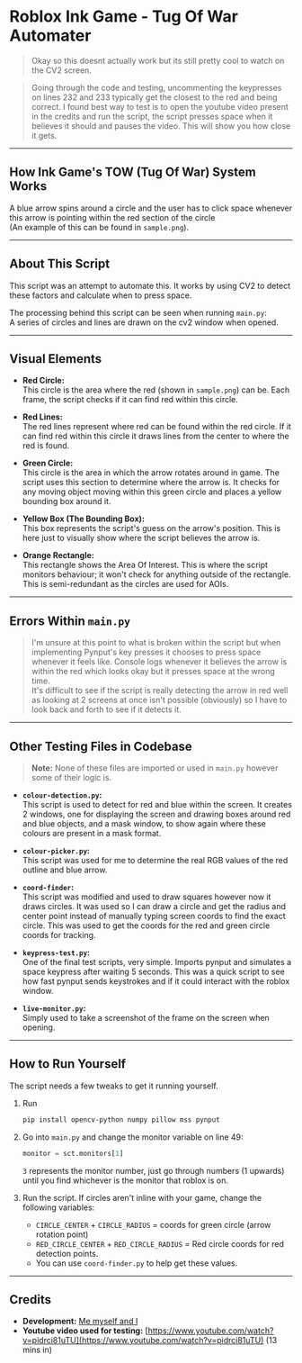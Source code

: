 # Roblox Ink Game - Tug Of War Automater

> Okay so this doesnt actually work but its still pretty cool to watch on the CV2 screen. 

> Going through the code and testing, uncommenting the keypresses on lines 232 and 233 typically get the closest to the red and being correct. I found best way to test is to open the youtube video present in the credits and run the script, the script presses space when it believes it should and pauses the video. This will show you how close it gets.

---

## How Ink Game's TOW (Tug Of War) System Works

A blue arrow spins around a circle and the user has to click space whenever this arrow is pointing within the red section of the circle  
(An example of this can be found in `sample.png`).

---

## About This Script

This script was an attempt to automate this. It works by using CV2 to detect these factors and calculate when to press space.

The processing behind this script can be seen when running `main.py`:  
A series of circles and lines are drawn on the cv2 window when opened.

---

## Visual Elements

- **Red Circle:**  
    This circle is the area where the red (shown in `sample.png`) can be. Each frame, the script checks if it can find red within this circle.

- **Red Lines:**  
    The red lines represent where red can be found within the red circle. If it can find red within this circle it draws lines from the center to where the red is found.

- **Green Circle:**  
    This circle is the area in which the arrow rotates around in game. The script uses this section to determine where the arrow is. It checks for any moving object moving within this green circle and places a yellow bounding box around it.

- **Yellow Box (The Bounding Box):**  
    This box represents the script's guess on the arrow's position. This is here just to visually show where the script believes the arrow is.

- **Orange Rectangle:**  
    This rectangle shows the Area Of Interest. This is where the script monitors behaviour; it won't check for anything outside of the rectangle. This is semi-redundant as the circles are used for AOIs.

---

## Errors Within `main.py`

> I'm unsure at this point to what is broken within the script but when implementing Pynput's key presses it chooses to press space whenever it feels like. Console logs whenever it believes the arrow is within the red which looks okay but it presses space at the wrong time.  
> It's difficult to see if the script is really detecting the arrow in red well as looking at 2 screens at once isn't possible (obviously) so I have to look back and forth to see if it detects it.

---

## Other Testing Files in Codebase

> **Note:** None of these files are imported or used in `main.py` however some of their logic is.

- **`colour-detection.py`:**  
    This script is used to detect for red and blue within the screen. It creates 2 windows, one for displaying the screen and drawing boxes around red and blue objects, and a mask window, to show again where these colours are present in a mask format.

- **`colour-picker.py`:**  
    This script was used for me to determine the real RGB values of the red outline and blue arrow.

- **`coord-finder`:**  
    This script was modified and used to draw squares however now it draws circles. It was used so I can draw a circle and get the radius and center point instead of manually typing screen coords to find the exact circle. This was used to get the coords for the red and green circle coords for tracking.

- **`keypress-test.py`:**  
    One of the final test scripts, very simple. Imports pynput and simulates a space keypress after waiting 5 seconds. This was a quick script to see how fast pynput sends keystrokes and if it could interact with the roblox window.

- **`live-monitor.py`:**  
    Simply used to take a screenshot of the frame on the screen when opening.

---

## How to Run Yourself

The script needs a few tweaks to get it running yourself.

1. Run  
   ```sh
   pip install opencv-python numpy pillow mss pynput
   ```  

2. Go into `main.py` and change the monitor variable on line 49:  
   ```python
   monitor = sct.monitors[1]
   ```
   `3` represents the monitor number, just go through numbers (1 upwards) until you find whichever is the monitor that roblox is on.

3. Run the script. If circles aren't inline with your game, change the following variables:
    - `CIRCLE_CENTER` + `CIRCLE_RADIUS` = coords for green circle (arrow rotation point)
    - `RED_CIRCLE_CENTER` + `RED_CIRCLE_RADIUS` = Red circle coords for red detection points.
    - You can use `coord-finder.py` to help get these values.

---

## Credits

- **Development:** [Me myself and I](https://hexif.vercel.app)
- **Youtube video used for testing:**  [https://www.youtube.com/watch?v=pidrci81uTU](https://www.youtube.com/watch?v=pidrci81uTU) (13 mins in)
